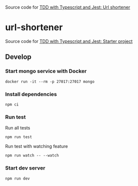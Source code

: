 Source code for [TDD with Typescript and Jest: Url shortener](https://hoangdv.medium.com/tdd-with-typescript-and-jest-url-shortener-6956e2387ce8?sk=197f4ead5432db2fd2ef7fb91235afab)
# url-shortener

Source code for [TDD with Typescript and Jest: Starter project](https://hoangdv.medium.com/tdd-with-typescript-and-jest-starter-project-cca94fd089f5)

## Develop

### Start mongo service with Docker

```shell
docker run -it --rm -p 27017:27017 mongo
```

### Install dependencies

```shell
npm ci
```

### Run test

Run all tests

```shell
npm run test
```

Run test with watching feature

```shell
npm run watch -- --watch
```


### Start dev server

```shell
npm run dev
```
